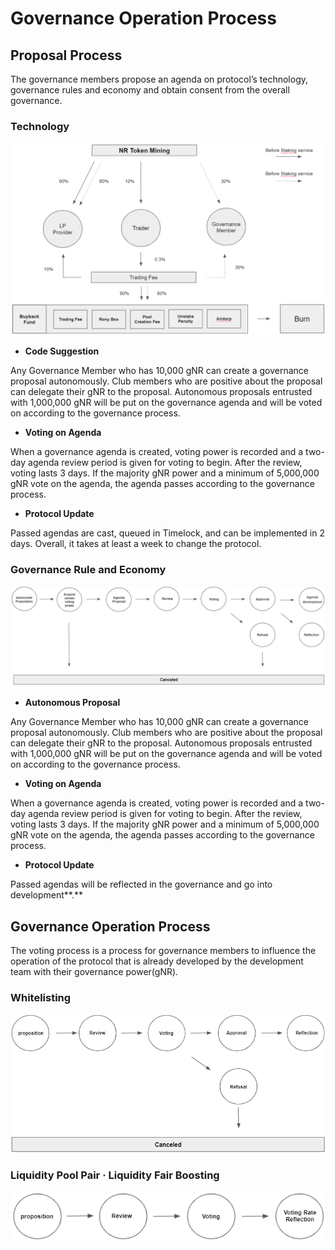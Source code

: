 # Governance Operation Process

## **Proposal Process**

The governance members propose an agenda on protocol’s technology, governance rules and economy and obtain consent from the overall governance.

### **Technology**

![](<../.gitbook/assets/image (17).png>)

* **Code Suggestion**

Any Governance Member who has 10,000 gNR can create a governance proposal autonomously. Club members who are positive about the proposal can delegate their gNR to the proposal. Autonomous proposals entrusted with 1,000,000 gNR will be put on the governance agenda and will be voted on according to the governance process.

* **Voting on Agenda**

When a governance agenda is created, voting power is recorded and a two-day agenda review period is given for voting to begin. After the review, voting lasts 3 days. If the majority gNR power and a minimum of 5,000,000 gNR vote on the agenda, the agenda passes according to the governance process.

* **Protocol Update**

Passed agendas are cast, queued in Timelock, and can be implemented in 2 days. Overall, it takes at least a week to change the protocol.

### **Governance Rule and Economy**

![](<../.gitbook/assets/image (32) (1).png>)

* **Autonomous Proposal**

Any Governance Member who has 10,000 gNR can create a governance proposal autonomously. Club members who are positive about the proposal can delegate their gNR to the proposal. Autonomous proposals entrusted with 1,000,000 gNR will be put on the governance agenda and will be voted on according to the governance process.

* **Voting on Agenda**

When a governance agenda is created, voting power is recorded and a two-day agenda review period is given for voting to begin. After the review, voting lasts 3 days. If the majority gNR power and a minimum of 5,000,000 gNR vote on the agenda, the agenda passes according to the governance process.

* **Protocol Update**

Passed agendas will be reflected in the governance and go into development**.**

## Governance Operation Process

The voting process is a process for governance members to influence the operation of the protocol that is already developed by the development team with their governance power(gNR).

### **Whitelisting**

![](<../.gitbook/assets/image (23).png>)

### Liquidity Pool Pair  · Liquidity Fair Boosting

![](<../.gitbook/assets/image (38).png>)
